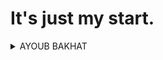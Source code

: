 # It's just my start.
<details>
    <summary>AYOUB BAKHAT</summary>
    <ul>
    <li><a href="https://github.com/AYOUBBAKHAT">Github</a></li>
    <li><a href="https://www.linkedin.com/in/ayoub-bakhat-4283a9237/">LinkedIn</a></li>
    </ul>
</details>
